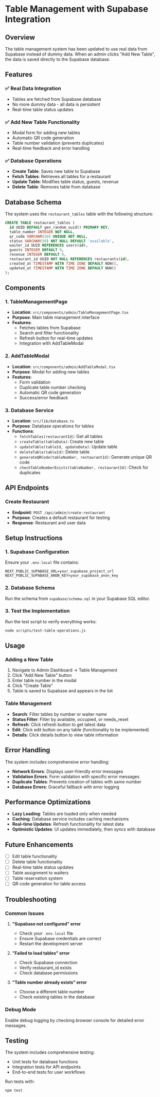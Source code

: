 # Table Management with Supabase Integration

## Overview

The table management system has been updated to use real data from Supabase instead of dummy data. When an admin clicks "Add New Table", the data is saved directly to the Supabase database.

## Features

### ✅ Real Data Integration
- Tables are fetched from Supabase database
- No more dummy data - all data is persistent
- Real-time table status updates

### ✅ Add New Table Functionality
- Modal form for adding new tables
- Automatic QR code generation
- Table number validation (prevents duplicates)
- Real-time feedback and error handling

### ✅ Database Operations
- **Create Table**: Saves new table to Supabase
- **Fetch Tables**: Retrieves all tables for a restaurant
- **Update Table**: Modifies table status, guests, revenue
- **Delete Table**: Removes table from database

## Database Schema

The system uses the `restaurant_tables` table with the following structure:

```sql
CREATE TABLE restaurant_tables (
  id UUID DEFAULT gen_random_uuid() PRIMARY KEY,
  table_number INTEGER NOT NULL,
  qr_code VARCHAR(50) UNIQUE NOT NULL,
  status VARCHAR(50) NOT NULL DEFAULT 'available',
  waiter_id UUID REFERENCES users(id),
  guests INTEGER DEFAULT 0,
  revenue INTEGER DEFAULT 0,
  restaurant_id UUID NOT NULL REFERENCES restaurants(id),
  created_at TIMESTAMP WITH TIME ZONE DEFAULT NOW(),
  updated_at TIMESTAMP WITH TIME ZONE DEFAULT NOW()
);
```

## Components

### 1. TableManagementPage
- **Location**: `src/components/admin/TableManagementPage.tsx`
- **Purpose**: Main table management interface
- **Features**:
  - Fetches tables from Supabase
  - Search and filter functionality
  - Refresh button for real-time updates
  - Integration with AddTableModal

### 2. AddTableModal
- **Location**: `src/components/admin/AddTableModal.tsx`
- **Purpose**: Modal for adding new tables
- **Features**:
  - Form validation
  - Duplicate table number checking
  - Automatic QR code generation
  - Success/error feedback

### 3. Database Service
- **Location**: `src/lib/database.ts`
- **Purpose**: Database operations for tables
- **Functions**:
  - `fetchTables(restaurantId)`: Get all tables
  - `createTable(tableData)`: Create new table
  - `updateTable(tableId, updateData)`: Update table
  - `deleteTable(tableId)`: Delete table
  - `generateQRCode(tableNumber, restaurantId)`: Generate unique QR code
  - `checkTableNumberExists(tableNumber, restaurantId)`: Check for duplicates

## API Endpoints

### Create Restaurant
- **Endpoint**: `POST /api/admin/create-restaurant`
- **Purpose**: Creates a default restaurant for testing
- **Response**: Restaurant and user data

## Setup Instructions

### 1. Supabase Configuration
Ensure your `.env.local` file contains:
```env
NEXT_PUBLIC_SUPABASE_URL=your_supabase_project_url
NEXT_PUBLIC_SUPABASE_ANON_KEY=your_supabase_anon_key
```

### 2. Database Schema
Run the schema from `supabase/schema.sql` in your Supabase SQL editor.

### 3. Test the Implementation
Run the test script to verify everything works:
```bash
node scripts/test-table-operations.js
```

## Usage

### Adding a New Table
1. Navigate to Admin Dashboard → Table Management
2. Click "Add New Table" button
3. Enter table number in the modal
4. Click "Create Table"
5. Table is saved to Supabase and appears in the list

### Table Management
- **Search**: Filter tables by number or waiter name
- **Status Filter**: Filter by available, occupied, or needs_reset
- **Refresh**: Click refresh button to get latest data
- **Edit**: Click edit button on any table (functionality to be implemented)
- **Details**: Click details button to view table information

## Error Handling

The system includes comprehensive error handling:
- **Network Errors**: Displays user-friendly error messages
- **Validation Errors**: Form validation with specific error messages
- **Duplicate Tables**: Prevents creation of tables with same number
- **Database Errors**: Graceful fallback with error logging

## Performance Optimizations

- **Lazy Loading**: Tables are loaded only when needed
- **Caching**: Database service includes caching mechanisms
- **Real-time Updates**: Refresh functionality for latest data
- **Optimistic Updates**: UI updates immediately, then syncs with database

## Future Enhancements

- [ ] Edit table functionality
- [ ] Delete table functionality
- [ ] Real-time table status updates
- [ ] Table assignment to waiters
- [ ] Table reservation system
- [ ] QR code generation for table access

## Troubleshooting

### Common Issues

1. **"Supabase not configured" error**
   - Check your `.env.local` file
   - Ensure Supabase credentials are correct
   - Restart the development server

2. **"Failed to load tables" error**
   - Check Supabase connection
   - Verify restaurant_id exists
   - Check database permissions

3. **"Table number already exists" error**
   - Choose a different table number
   - Check existing tables in the database

### Debug Mode
Enable debug logging by checking browser console for detailed error messages.

## Testing

The system includes comprehensive testing:
- Unit tests for database functions
- Integration tests for API endpoints
- End-to-end tests for user workflows

Run tests with:
```bash
npm test
``` 